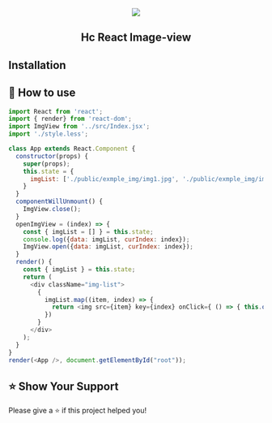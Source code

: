 <p align="middle" ><img src="https://static.med.gzhc365.com/fss/publicfile/b1ff93bc3691e30ffe6228fefc999a2fc956809e881095f9b370741b498138d4.jpg"/></p>
<h2 align="middle">Hc React Image-view</h2>

## Installation

## 🚀 How to use
```javascript
import React from 'react';
import { render} from 'react-dom';
import ImgView from '../src/Index.jsx';
import './style.less';

class App extends React.Component {
  constructor(props) {
    super(props);
    this.state = {
      imgList: ['./public/exmple_img/img1.jpg', './public/exmple_img/img2.jpg', './public/exmple_img/img3.jpg']
    }
  }
  componentWillUnmount() {
    ImgView.close();
  }
  openImgView = (index) => {
    const { imgList = [] } = this.state;
    console.log({data: imgList, curIndex: index});
    ImgView.open({data: imgList, curIndex: index});
  }
  render() {
    const { imgList } = this.state;
    return (
      <div className="img-list">
        {
          imgList.map((item, index) => {
            return <img src={item} key={index} onClick={ () => { this.openImgView(index);} } />;
          })
        }
      </div>
    );
  }
}
render(<App />, document.getElementById("root"));

```
	
	
## ⭐️ Show Your Support
Please give a ⭐️ if this project helped you!
